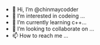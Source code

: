 - 👋 Hi, I’m @chinmaycodder
- 👀 I’m interested in codeing ...
- 🌱 I’m currently learning  c++...
- 💞️ I’m looking to collaborate on ...
- 📫 How to reach me ...

<!---
chinmaycodder/chinmaycodder is a ✨ special ✨ repository because its `README.md` (this file) appears on your GitHub profile.
You can click the Preview link to take a look at your changes.
--->
